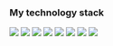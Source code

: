 ### My technology stack

<img src="https://img.shields.io/badge/HTML-black?style=for-the-badge&logo=html5&logoColor=#DD4B25FF"/> 
<img src="https://img.shields.io/badge/CSS-black?style=for-the-badge&logo=css3&logoColor=blue"/>
<img src="https://img.shields.io/badge/BOOTSTRAP-black?style=for-the-badge&logo=bootstrap&logoColor=#6D11EE"/>
<img src="https://img.shields.io/badge/JAVASCRIPT-black?style=for-the-badge&logo=javascript&logoColor=#F7DF1E"/>
<img src="https://img.shields.io/badge/JQUERY-black?style=for-the-badge&logo=jquery&logoColor=blue"/>
<img src="https://img.shields.io/badge/REACT-black?style=for-the-badge&logo=react&logoColor=#5ED3F3FF"/>
<img src="https://img.shields.io/badge/REDUX-black?style=for-the-badge&logo=redux&logoColor=violet"/>
<img src="https://img.shields.io/badge/GIT?style=for-the-badge&logo=git&logoColor=white"/>




